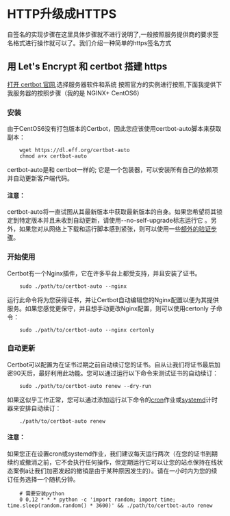 # HTTP升级成HTTPS

自签名的实现步骤在这里具体步骤就不进行说明了,一般按照服务提供商的要求签名格式进行操作就可以了。我们介绍一种简单的https签名方式

## 用 Let's Encrypt 和 certbot 搭建 https

[打开 certbot 官网](https://certbot.eff.org/),选择服务器软件和系统 按照官方的实例进行按照,下面我提供下我服务器的按照步骤（我的是 NGINX+ CentOS6）

### 安装

由于CentOS6没有打包版本的Certbot，因此您应该使用certbot-auto脚本来获取副本：

```text
    wget https://dl.eff.org/certbot-auto
    chmod a+x certbot-auto
```

certbot-auto是和 certbot一样的; 它是一个包装器，可以安装所有自己的依赖项并自动更新客户端代码。

#### 注意：

certbot-auto将一直试图从其最新版本中获取最新版本的自身。如果您希望将其锁定到特定版本并且未收到自动更新，请使用--no-self-upgrade标志运行它 。另外，如果您对从网络上下载和运行脚本感到紧张，则可以使用一些[额外的验证步骤](https://certbot.eff.org/docs/install.html#certbot-auto)。

### 开始使用

Certbot有一个Nginx插件，它在许多平台上都受支持，并且安装了证书。

```text
    sudo ./path/to/certbot-auto --nginx
```

运行此命令将为您获得证书，并让Certbot自动编辑您的Nginx配置以便为其提供服务。如果您感觉更保守，并且想手动更改Nginx配置，则可以使用certonly 子命令：

```text
    sudo ./path/to/certbot-auto --nginx certonly
```

### 自动更新

Certbot可以配置为在证书过期之前自动续订您的证书。自从让我们将证书最后加密90天后，最好利用此功能。您可以通过运行以下命令来测试证书的自动续订：

```text
    sudo ./path/to/certbot-auto renew --dry-run
```

如果这似乎工作正常，您可以通过添加运行以下命令的[cron](http://www.unixgeeks.org/security/newbie/unix/cron-1.html)作业或[systemd](https://wiki.archlinux.org/index.php/Systemd/Timers)计时器来安排自动续订：

```text
    ./path/to/certbot-auto renew
```

#### 注意：

如果您正在设置cron或systemd作业，我们建议每天运行两次（在您的证书到期续约或撤消之前，它不会执行任何操作，但定期运行它可以让您的站点保持在线状态案例a让我们加密发起的撤销是由于某种原因发生的）。请在一小时内为您的续订任务选择一个随机分钟。

```text
    # 需要安装python
    0 0,12 * * * python -c 'import random; import time; time.sleep(random.random() * 3600)' && ./path/to/certbot-auto renew
```

